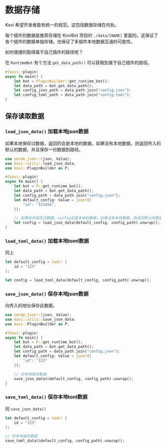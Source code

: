 # 数据存储

Kovi 希望开发者能有统一的规范。这包括数据存储在何处。

每个插件的数据是推荐存储在 KoviBot 项目的 `./data/[NAME]` 里面的。这保证了各个插件的数据单独存储，也保证了多插件本地数据互通的可能性。

如何便捷的取得属于自己插件的路径呢？

在 `RuntimeBot` 有个方法 `get_data_path()` 可以获取到属于自己插件的路径。

```rust
#[kovi::plugin]
async fn main() {
    let bot = PluginBuilder::get_runtime_bot();
    let data_path = bot.get_data_path();
    let config_json_path = data_path.join("config.json");
    let config_toml_path = data_path.join("config.toml");
}
```

## 保存读取数据

### `load_json_data()` 加载本地json数据

如果本地保存过数据，返回的会是本地的数据，如果没有本地数据，则返回传入的默认的数据，并且保存一份数据到路经。

```rust
use serde_json::{json, Value};
use kovi::utils::load_json_data;
use kovi::PluginBuilder as P;

#[kovi::plugin]
async fn main() {
    let bot = P::get_runtime_bot();
    let data_path = bot.get_data_path();
    let config_path = data_path.join("config.json");
    let default_config: Value = json!({
        "id": "123456",
    });

    // 如果本地保存过数据，config会是本地的数据，如果没有本地数据，则返回默认的数据，并且保存一份数据到路经。
    let config = load_json_data(default_config, config_path).unwrap();
}
```

### `load_toml_data()` 加载本地toml数据

同上

```rust
let default_config = toml! {
    id = "123"
};

let config = load_toml_data(default_config, config_path).unwrap();
```

### `save_json_data()` 保存本地json数据

向传入的地址保存此数据。

```rust
use serde_json::{json, Value};
use kovi::utils::save_json_data;
use kovi::PluginBuilder as P;

#[kovi::plugin]
async fn main() {
    let bot = P::get_runtime_bot();
    let data_path = bot.get_data_path();
    let config_path = data_path.join("config.json");
    let default_config: Value = json!({
        "id": "123"
    });

    // 向本地保存数据
    save_json_data(&default_config, config_path).unwrap();
}
```

### `save_toml_data()` 保存本地tonl数据

同 `save_json_data()`

```rust
let default_config = toml! {
    id = "123"
};

// 向本地保存数据
save_toml_data(&default_config, config_path).unwrap();
```